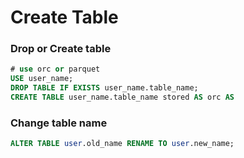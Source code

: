 # Create Table 

### Drop or Create table 

```sql 
# use orc or parquet 
USE user_name;
DROP TABLE IF EXISTS user_name.table_name;
CREATE TABLE user_name.table_name stored AS orc AS 
```

### Change table name 

```sql
ALTER TABLE user.old_name RENAME TO user.new_name;
```